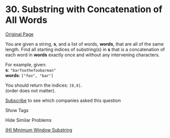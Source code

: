 # 30. Substring with Concatenation of All Words

[Original Page](https://leetcode.com/problems/substring-with-concatenation-of-all-words/)

You are given a string, **s**, and a list of words, **words**, that are all of the same length. Find all starting indices of substring(s) in **s** that is a concatenation of each word in **words** exactly once and without any intervening characters.

For example, given:  
**s**: `"barfoothefoobarman"`  
**words**: `["foo", "bar"]`

You should return the indices: `[0,9]`.  
(order does not matter).

<div>

[Subscribe](/subscribe/) to see which companies asked this question

</div>

<div>

<div id="tags" class="btn btn-xs btn-warning">Show Tags</div>

<span class="hidebutton" style="display: none;">[Hash Table](/tag/hash-table/) [Two Pointers](/tag/two-pointers/) [String](/tag/string/)</span></div>

<div>

<div id="similar" class="btn btn-xs btn-warning">Hide Similar Problems</div>

<span class="hidebutton" style="display: inline;">[(H) Minimum Window Substring](/problems/minimum-window-substring/)</span></div>